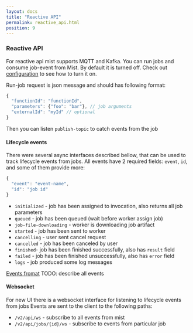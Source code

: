 ```yaml
---
layout: docs
title: "Reactive API"
permalink: reactive_api.html
position: 9
---
```

### Reactive API

For reactive api mist supports MQTT and Kafka.
You can run jobs and consume job-event from Mist.
By default it is turned off. Check out [configuration](/mist-docs/configuration.html) to see how to turn it on.

Run-job request is json message and should has following format:
```js
{
  "functionId": "functionId",
  "parameters": {"foo": "bar"}, // job arguments
  "externalId": "myId" // optional
}
```
Then you can listen `publish-topic` to catch events from the job

#### Lifecycle events

There were several async interfaces described bellow, that can be used to track lifecycle events from jobs.
All events have 2 required fields: `event`, `id`, and some of them provide more:
```js
{
  "event": "event-name",
  "id": "job id"
}
```

- `initialized` - job has been assigned to invocation, also returns all job parameters
- `queued` - job has been queued (wait before worker assign job)
- `job-file-downloading` - worker is downloading job artifact
- `started` - job has been sent to worker
- `cancelling` - user sent cancel request
- `cancelled` - job has been canceled by user
- `finished`- job has been finished successfully, also has `result` field
- `failed` - job has been finished unsuccessfully, also has `error` field
- `logs` - job produced some log messages

[Events fromat](https://github.com/Hydrospheredata/mist/blob/master/mist/master/src/main/scala/io/hydrosphere/mist/master/Messages.scala#L28)
TODO: describe all events


#### Websocket

For new UI there is a websocket interface for listening to lifecycle events from jobs
Events are sent to the client to the following paths:
- `/v2/api/ws` - subscribe to all events from mist
- `/v2/api/jobs/{id}/ws` - subscribe to events from particular job


